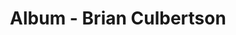---
layout: music
title: Album - Brian Culbertson
category: Music
keywords: music, recommended
albums: 
    - title: Dreams
      artist: Brian Culbertson
      genre: Jazz
      year: 2012
      link: http://www.brianculbertson.com/dreams/
      cover: http://cps-static.rovicorp.com/3/JPG_250/MI0003/350/MI0003350075.jpg?partner=allrovi.com
---